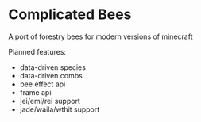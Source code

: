 # Complicated Bees
A port of forestry bees for modern versions of minecraft

Planned features:
* data-driven species 
* data-driven combs
* bee effect api
* frame api
* jei/emi/rei support
* jade/waila/wthit support
